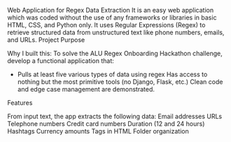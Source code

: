 Web Application for Regex Data Extraction
It is an easy web application which was coded without the use of any frameworks or libraries in basic HTML, CSS, and Python only. It uses Regular Expressions (Regex) to retrieve structured data from unstructured text like phone numbers, emails, and URLs.
Project Purpose

Why I built this:
To solve the ALU Regex Onboarding Hackathon challenge, develop a functional application that:
- Pulls at least five various types of data using regex
Has access to nothing but the most primitive tools (no Django, Flask, etc.)
Clean code and edge case management are demonstrated.

Features

From input text, the app extracts the following data:
Email addresses
URLs
Telephone numbers
Credit card numbers
Duration (12 and 24 hours)
Hashtags
Currency amounts
Tags in HTML
Folder organization 